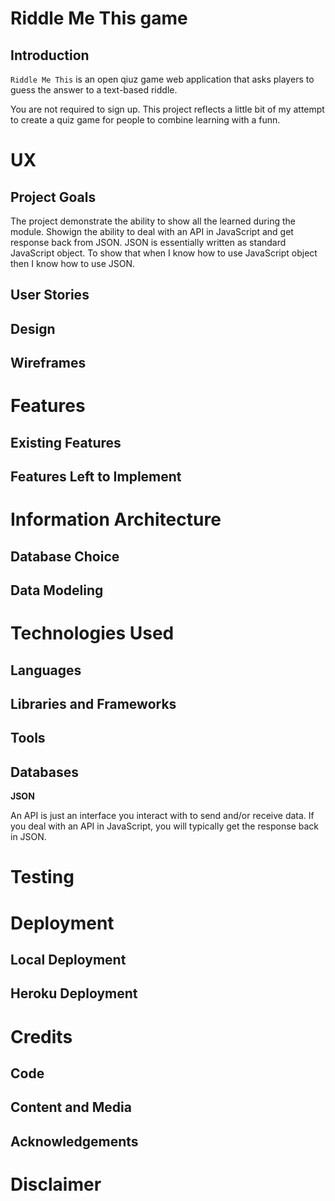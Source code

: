 # Riddle Me This game

## Introduction

`Riddle Me This` is an open qiuz game web application that asks players to guess the answer to a text-based riddle.

You are not required to sign up. This project reflects a little bit of my attempt to create a quiz game for people to combine learning with a funn.

# UX

## Project Goals

The project demonstrate the ability to show all the learned during the module.
Showign the ability to deal with an API in JavaScript and get response back from JSON. 
JSON is essentially written as standard JavaScript object. To show that when I know how to use JavaScript object then I know how to use JSON.

## User Stories

## Design

## Wireframes

# Features

## Existing Features

## Features Left to Implement

# Information Architecture

## Database Choice

## Data Modeling

# Technologies Used

## Languages

## Libraries and Frameworks

## Tools

## Databases

**JSON**

An API is just an interface you interact with to send and/or receive data.
If you deal with an API in JavaScript, you will typically get the response back in JSON.

# Testing

# Deployment

## Local Deployment

## Heroku Deployment

# Credits

## Code

## Content and Media

## Acknowledgements

# Disclaimer


